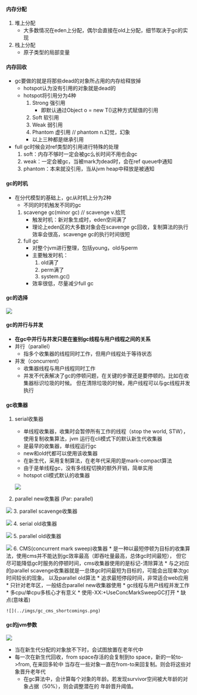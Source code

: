 #### 内存分配
1. 堆上分配
    * 大多数情况在eden上分配，偶尔会直接在old上分配，细节取决于gc的实现
2. 栈上分配
    * 原子类型的局部变量
#### 内存回收
* gc要做的就是将那些dead的对象所占用的内存给释放掉
    * hotspot认为没有引用的对象就是dead的
    * hotspot将引用分为4种
        1. Strong 强引用
            * 即默认通过Object o = new T()这种方式赋值的引用
        2. Soft 软引用
        3. Weak 弱引用
        4. Phantom 虚引用  // phantom n.幻觉，幻象
        * 以上三种都是继承引用
* full gc时候会对ref类型的引用进行特殊的处理
    1. soft：内存不够时一定会被gc么长时间不用也会gc
    2. weak：一定会被gc，当被mark为dead时，会在ref queue中通知
    3. phantom：本来就没引用，当从jvm heap中释放是被通知
#### gc的时机
* 在分代模型的基础上，gc从时机上分为2种
    * 不同的时机触发不同的gc
    1. scavenge gc(minor gc) // scavenge v.拾荒
        * 触发时机：新对象生成时，eden空间满了
        * 理论上eden区的大多数对象会在scavenge gc回收，复制算法的执行效率会很高，scavenge gc的执行时间很短
    2. full gc
        * 对整个jvm进行整理，包括young，old与perm
        * 主要触发时机：
            1. old满了
            2. perm满了
            3. system.gc()
        * 效率很低，尽量减少full gc
#### gc的选择

![](../imgs/gc_select.png)
#### gc的并行与并发
* **在gc中并行与并发只是在鉴别gc线程与用户线程之间的关系**
* 并行（parallel）
    * 指多个收集器的线程同时工作，但用户线程处于等待状态
* 并发（concurrent）
    * 收集器线程与用户线程同时工作
    * 并发不代表解决了gc的停顿问题，在关键的步骤还是要停顿的。比如在收集器标识垃圾的时候。
        但在清除垃圾的时候，用户线程可以与gc线程并发执行
#### gc收集器
1. serial收集器
    * 单线程收集器，收集时会暂停所有工作的线程（stop the world, STW），使用复制收集算法，jvm
        运行在cli模式下的默认新生代收集器
    * 是最早的收集器，单线程运行gc
    * new和old代都可以使用该收集器
    * 在新生代，采用复制算法，在老年代采用的是mark-compact算法
    * 由于是单线程gc，没有多线程切换的额外开销，简单实用
    * hotspot cli模式默认的收集器
    
    ![](../imgs/gc_serial-gc.png)
2. parallel new收集器 (Par: parallel)

![](../imgs/gc_par-new-gc.png)
3. parallel scavenge收集器

![](../imgs/gc_par-scavenge-gc.png)
4. serial old收集器

![](../imgs/gc_serial-old-gc.png)
5. parallel old收集器

![](../imgs/gc_par-old-gc.png)
6. CMS(concurrent mark sweep)收集器
    * 是一种以最短停顿为目标的收集算法，使用cms并不能达到gc效率最高（即吞吐量最高，总体gc时间最短），
        但它尽可能降低gc时服务的停顿时间，cms收集器使用的是标记-清除算法
    * 与之对应的parallel scavenge收集器就是一总体gc时间最短为目标的，可能会出现单次gc时间较长的现象。
        以及parallel old算法
    * 追求最短停段时间，非常适合web应用
    * 只针对老年区，一般结合parallel new收集器使用
    * gc线程与用户线程并发工作
    * 多cpu/单cpu多核心才有意义
    * 使用-XX:+UseConcMarkSweepGC打开
    * 缺点(意味着)
    
    ![](../imgs/gc_cms_shortcomings.png)
#### gc的jvm参数

![](../imgs/gc_jvm_params.png)
* 当在新生代分配的对象放不下时，会试图放置在老年代中
* 每一次在新生代回收，from space存活的会复制到to space，新的一轮to->from, 在来回多轮中
    当存在一些对象一直在from-to来回复制。则会将这些对象晋升老年代
    * 在gc算法中，会计算每个对象的年龄。若发现survivor空间被大年龄的对象占据（50%），则会调整潜在的
        年龄晋升阈值。
